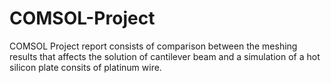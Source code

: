 # COMSOL-Project

COMSOL Project report consists of comparison between the meshing results that affects the solution of cantilever beam and a simulation of a hot silicon plate consits of platinum wire.

